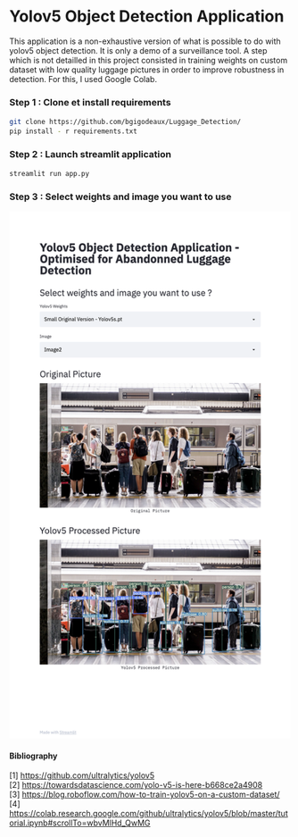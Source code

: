 # Yolov5 Object Detection Application 

This application is a non-exhaustive version of what is possible to do with yolov5 object detection. It is only a demo of a surveillance tool.
A step which is not detailled in this project consisted in training weights on custom dataset with low quality luggage pictures in order to improve robustness in detection. For this, I used Google Colab. 

### Step 1 : Clone et install requirements
```bash
git clone https://github.com/bgigodeaux/Luggage_Detection/
pip install - r requirements.txt
```

### Step 2 : Launch streamlit application 
```bash
streamlit run app.py
```

### Step 3 : Select weights and image you want to use
![Streamlit App](./demo.png)


#### Bibliography 
[1] https://github.com/ultralytics/yolov5 \
[2] https://towardsdatascience.com/yolo-v5-is-here-b668ce2a4908 \
[3] https://blog.roboflow.com/how-to-train-yolov5-on-a-custom-dataset/ \
[4] https://colab.research.google.com/github/ultralytics/yolov5/blob/master/tutorial.ipynb#scrollTo=wbvMlHd_QwMG
